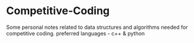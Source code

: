 # Competitive-Coding
Some personal notes related to data structures and algorithms needed for competitive coding.
preferred languages - c++ & python
